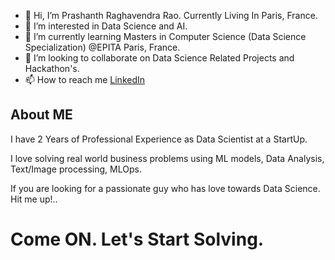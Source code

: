 - 👋 Hi, I’m Prashanth Raghavendra Rao. Currently Living In Paris, France.
- 👀 I’m interested in Data Science and AI.
- 🌱 I’m currently learning Masters in Computer Science (Data Science Specialization) @EPITA Paris, France.
- 💞️ I’m looking to collaborate on Data Science Related Projects and Hackathon's.
- 📫 How to reach me [LinkedIn](https://www.linkedin.com/in/prashanth-r-6665211a9/)

## About ME
I have 2 Years of Professional Experience as Data Scientist at a StartUp.

I love solving real world business problems using ML models, Data Analysis, Text/Image processing, MLOps.

If you are looking for a passionate guy who has love towards Data Science. 
Hit me up!..

# Come ON. Let's Start Solving.

<!---
Prash099/Prash099 is a ✨ special ✨ repository because its `README.md` (this file) appears on your GitHub profile.
You can click the Preview link to take a look at your changes.
--->
